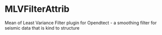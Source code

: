 MLVFilterAttrib
===============

Mean of Least Variance Filter plugin for Opendtect - a smoothing filter for seismic data that is kind to structure
